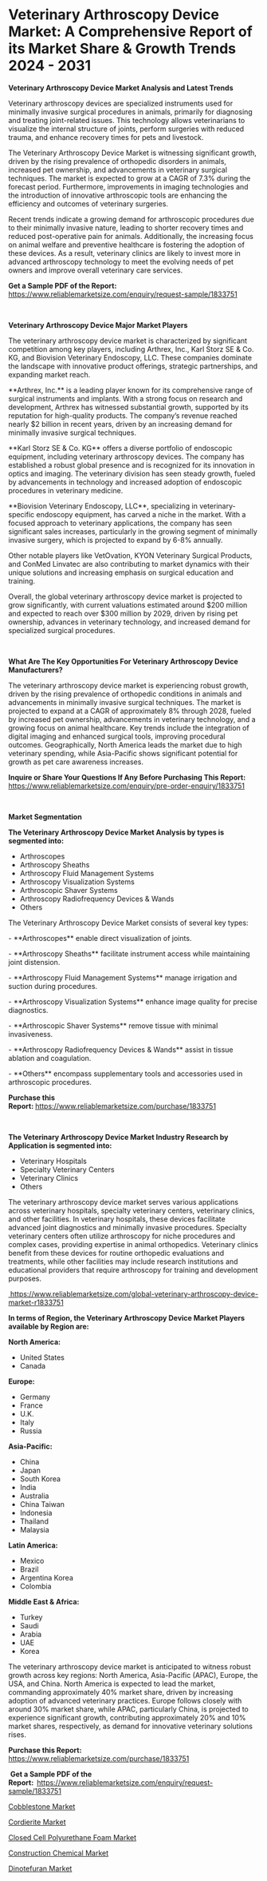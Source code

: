 <p><h1>Veterinary Arthroscopy Device Market: A Comprehensive Report of its Market Share & Growth Trends 2024 - 2031</h1></p><p><strong>Veterinary Arthroscopy Device Market Analysis and Latest Trends</strong></p>
<p><p>Veterinary arthroscopy devices are specialized instruments used for minimally invasive surgical procedures in animals, primarily for diagnosing and treating joint-related issues. This technology allows veterinarians to visualize the internal structure of joints, perform surgeries with reduced trauma, and enhance recovery times for pets and livestock.</p><p>The Veterinary Arthroscopy Device Market is witnessing significant growth, driven by the rising prevalence of orthopedic disorders in animals, increased pet ownership, and advancements in veterinary surgical techniques. The market is expected to grow at a CAGR of 7.3% during the forecast period. Furthermore, improvements in imaging technologies and the introduction of innovative arthroscopic tools are enhancing the efficiency and outcomes of veterinary surgeries.</p><p>Recent trends indicate a growing demand for arthroscopic procedures due to their minimally invasive nature, leading to shorter recovery times and reduced post-operative pain for animals. Additionally, the increasing focus on animal welfare and preventive healthcare is fostering the adoption of these devices. As a result, veterinary clinics are likely to invest more in advanced arthroscopy technology to meet the evolving needs of pet owners and improve overall veterinary care services.</p></p>
<p><strong>Get a Sample PDF of the Report:&nbsp;</strong> <a href="https://www.reliablemarketsize.com/enquiry/request-sample/1833751?utm_campaign=1568&utm_medium=2&utm_source=Github&utm_content=ia&utm_term=17102024&utm_id=veterinary-arthroscopy-device">https://www.reliablemarketsize.com/enquiry/request-sample/1833751</a></p>
<p>&nbsp;</p>
<p><strong>Veterinary Arthroscopy Device Major Market Players</strong></p>
<p><p>The veterinary arthroscopy device market is characterized by significant competition among key players, including Arthrex, Inc., Karl Storz SE & Co. KG, and Biovision Veterinary Endoscopy, LLC. These companies dominate the landscape with innovative product offerings, strategic partnerships, and expanding market reach.</p><p>**Arthrex, Inc.** is a leading player known for its comprehensive range of surgical instruments and implants. With a strong focus on research and development, Arthrex has witnessed substantial growth, supported by its reputation for high-quality products. The company’s revenue reached nearly $2 billion in recent years, driven by an increasing demand for minimally invasive surgical techniques.</p><p>**Karl Storz SE & Co. KG** offers a diverse portfolio of endoscopic equipment, including veterinary arthroscopy devices. The company has established a robust global presence and is recognized for its innovation in optics and imaging. The veterinary division has seen steady growth, fueled by advancements in technology and increased adoption of endoscopic procedures in veterinary medicine.</p><p>**Biovision Veterinary Endoscopy, LLC**, specializing in veterinary-specific endoscopy equipment, has carved a niche in the market. With a focused approach to veterinary applications, the company has seen significant sales increases, particularly in the growing segment of minimally invasive surgery, which is projected to expand by 6-8% annually.</p><p>Other notable players like VetOvation, KYON Veterinary Surgical Products, and ConMed Linvatec are also contributing to market dynamics with their unique solutions and increasing emphasis on surgical education and training.</p><p>Overall, the global veterinary arthroscopy device market is projected to grow significantly, with current valuations estimated around $200 million and expected to reach over $300 million by 2029, driven by rising pet ownership, advances in veterinary technology, and increased demand for specialized surgical procedures.</p></p>
<p>&nbsp;</p>
<p><strong>What Are The Key Opportunities For Veterinary Arthroscopy Device Manufacturers?</strong></p>
<p><p>The veterinary arthroscopy device market is experiencing robust growth, driven by the rising prevalence of orthopedic conditions in animals and advancements in minimally invasive surgical techniques. The market is projected to expand at a CAGR of approximately 8% through 2028, fueled by increased pet ownership, advancements in veterinary technology, and a growing focus on animal healthcare. Key trends include the integration of digital imaging and enhanced surgical tools, improving procedural outcomes. Geographically, North America leads the market due to high veterinary spending, while Asia-Pacific shows significant potential for growth as pet care awareness increases.</p></p>
<p><strong>Inquire or Share Your Questions If Any Before Purchasing This Report:</strong> <a href="https://www.reliablemarketsize.com/enquiry/pre-order-enquiry/1833751?utm_campaign=1568&utm_medium=2&utm_source=Github&utm_content=ia&utm_term=17102024&utm_id=veterinary-arthroscopy-device">https://www.reliablemarketsize.com/enquiry/pre-order-enquiry/1833751</a></p>
<p>&nbsp;</p>
<p><strong>Market Segmentation</strong></p>
<p><strong>The Veterinary Arthroscopy Device Market Analysis by types is segmented into:</strong></p>
<p><ul><li>Arthroscopes</li><li>Arthroscopy Sheaths</li><li>Arthroscopy Fluid Management Systems</li><li>Arthroscopy Visualization Systems</li><li>Arthroscopic Shaver Systems</li><li>Arthroscopy Radiofrequency Devices & Wands</li><li>Others</li></ul></p>
<p><p>The Veterinary Arthroscopy Device Market consists of several key types: </p><p>- **Arthroscopes** enable direct visualization of joints.</p><p>- **Arthroscopy Sheaths** facilitate instrument access while maintaining joint distension.</p><p>- **Arthroscopy Fluid Management Systems** manage irrigation and suction during procedures.</p><p>- **Arthroscopy Visualization Systems** enhance image quality for precise diagnostics.</p><p>- **Arthroscopic Shaver Systems** remove tissue with minimal invasiveness.</p><p>- **Arthroscopy Radiofrequency Devices & Wands** assist in tissue ablation and coagulation.</p><p>- **Others** encompass supplementary tools and accessories used in arthroscopic procedures.</p></p>
<p><strong>Purchase this Report:&nbsp;</strong><a href="https://www.reliablemarketsize.com/purchase/1833751?utm_campaign=1568&utm_medium=2&utm_source=Github&utm_content=ia&utm_term=17102024&utm_id=veterinary-arthroscopy-device">https://www.reliablemarketsize.com/purchase/1833751</a></p>
<p>&nbsp;</p>
<p><strong>The Veterinary Arthroscopy Device Market Industry Research by Application is segmented into:</strong></p>
<p><ul><li>Veterinary Hospitals</li><li>Specialty Veterinary Centers</li><li>Veterinary Clinics</li><li>Others</li></ul></p>
<p><p>The veterinary arthroscopy device market serves various applications across veterinary hospitals, specialty veterinary centers, veterinary clinics, and other facilities. In veterinary hospitals, these devices facilitate advanced joint diagnostics and minimally invasive procedures. Specialty veterinary centers often utilize arthroscopy for niche procedures and complex cases, providing expertise in animal orthopedics. Veterinary clinics benefit from these devices for routine orthopedic evaluations and treatments, while other facilities may include research institutions and educational providers that require arthroscopy for training and development purposes.</p></p>
<p><a href="https://www.reliablemarketsize.com/global-veterinary-arthroscopy-device-market-r1833751?utm_campaign=1568&utm_medium=2&utm_source=Github&utm_content=ia&utm_term=17102024&utm_id=veterinary-arthroscopy-device">&nbsp;https://www.reliablemarketsize.com/global-veterinary-arthroscopy-device-market-r1833751</a></p>
<p><strong>In terms of Region, the Veterinary Arthroscopy Device Market Players available by Region are:</strong></p>
<p>
    <p> <strong> North America: </strong>
        <ul>
            <li>United States</li>
            <li>Canada</li>
        </ul>
        </p> 
    <p> <strong> Europe: </strong>
        <ul>
            <li>Germany</li>
            <li>France</li>
            <li>U.K.</li>
            <li>Italy</li>
            <li>Russia</li>
        </ul>
        </p> 
    <p> <strong> Asia-Pacific: </strong>
        <ul>
            <li>China</li>
            <li>Japan</li>
            <li>South Korea</li>
            <li>India</li>
            <li>Australia</li>
            <li>China Taiwan</li>
            <li>Indonesia</li>
            <li>Thailand</li>
            <li>Malaysia</li>
        </ul>
        </p> 
    <p> <strong> Latin America: </strong>
        <ul>
            <li>Mexico</li>
            <li>Brazil</li>
            <li>Argentina Korea</li>
            <li>Colombia</li>
        </ul>
        </p> 
    <p> <strong> Middle East & Africa: </strong>
        <ul>
            <li>Turkey</li>
            <li>Saudi</li>
            <li>Arabia</li>
            <li>UAE</li>
            <li>Korea</li>
        </ul>
    </p>
    </p>
<p><p>The veterinary arthroscopy device market is anticipated to witness robust growth across key regions: North America, Asia-Pacific (APAC), Europe, the USA, and China. North America is expected to lead the market, commanding approximately 40% market share, driven by increasing adoption of advanced veterinary practices. Europe follows closely with around 30% market share, while APAC, particularly China, is projected to experience significant growth, contributing approximately 20% and 10% market shares, respectively, as demand for innovative veterinary solutions rises.</p></p>
<p><strong>Purchase this Report: </strong><a href="https://www.reliablemarketsize.com/purchase/1833751?utm_campaign=1568&utm_medium=2&utm_source=Github&utm_content=ia&utm_term=17102024&utm_id=veterinary-arthroscopy-device">https://www.reliablemarketsize.com/purchase/1833751</a></p>
<p>&nbsp;<strong>Get a Sample PDF of the Report:&nbsp;&nbsp;</strong><a href="https://www.reliablemarketsize.com/enquiry/request-sample/1833751?utm_campaign=1568&utm_medium=2&utm_source=Github&utm_content=ia&utm_term=17102024&utm_id=veterinary-arthroscopy-device">https://www.reliablemarketsize.com/enquiry/request-sample/1833751</a></p>
<p><strong></strong></p>
<p><p><a href="https://www.linkedin.com/pulse/global-cobblestone-industry-analysis-share-growth-trends-forecast-szu6c?utm_campaign=1568&utm_medium=2&utm_source=Github&utm_content=ia&utm_term=17102024&utm_id=veterinary-arthroscopy-device">Cobblestone Market</a></p><p><a href="https://www.linkedin.com/pulse/cordierite-market-analysis-product-segmentation-regional-forecasts-gv0lc?utm_campaign=1568&utm_medium=2&utm_source=Github&utm_content=ia&utm_term=17102024&utm_id=veterinary-arthroscopy-device">Cordierite Market</a></p><p><a href="https://www.linkedin.com/pulse/closed-cell-polyurethane-foam-ecosystem-mapping-innovation-rk1fc?utm_campaign=1568&utm_medium=2&utm_source=Github&utm_content=ia&utm_term=17102024&utm_id=veterinary-arthroscopy-device">Closed Cell Polyurethane Foam Market</a></p><p><a href="https://www.linkedin.com/pulse/regulatory-landscape-its-influence-global-construction-p7trc?utm_campaign=1568&utm_medium=2&utm_source=Github&utm_content=ia&utm_term=17102024&utm_id=veterinary-arthroscopy-device">Construction Chemical Market</a></p><p><a href="https://www.linkedin.com/pulse/global-dinotefuran-market-share-growth-opportunities-growing-wnudc?utm_campaign=1568&utm_medium=2&utm_source=Github&utm_content=ia&utm_term=17102024&utm_id=veterinary-arthroscopy-device">Dinotefuran Market</a></p></p>